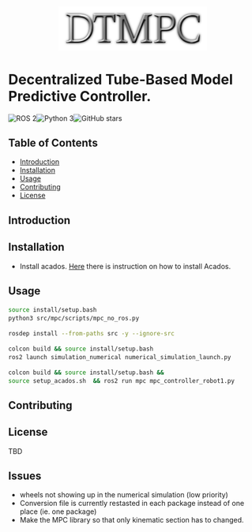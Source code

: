 <div align="center">
<img src="utils/LOGO.png" alt="Header Image" width="300"/>
</div>

# Decentralized Tube-Based Model Predictive Controller.

![ROS 2](https://img.shields.io/badge/ROS-2-blue.svg)![Python 3](https://img.shields.io/badge/python-3-blue.svg)![GitHub stars](https://img.shields.io/github/stars/hamza-robotics/dtmpc.svg?style=social)

## Table of Contents

- [Introduction](#introduction)
- [Installation](#installation)
- [Usage](#usage)
- [Contributing](#contributing)
- [License](#license)

## Introduction


## Installation

- Install acados. [Here](src/mpc/README.md) there is instruction on how to install Acados.


## Usage

```bash
source install/setup.bash
python3 src/mpc/scripts/mpc_no_ros.py  
```

```bash
rosdep install --from-paths src -y --ignore-src
```

```bash
colcon build && source install/setup.bash
ros2 launch simulation_numerical numerical_simulation_launch.py 
```


```bash
colcon build && source install/setup.bash && 
source setup_acados.sh  && ros2 run mpc mpc_controller_robot1.py
```



## Contributing



## License

TBD


## Issues

- wheels not showing up in the numerical simulation (low priority)
- Conversion file is currently restasted in each package instead of one place (ie. one package)
- Make the MPC library so that only kinematic section has to changed. 
